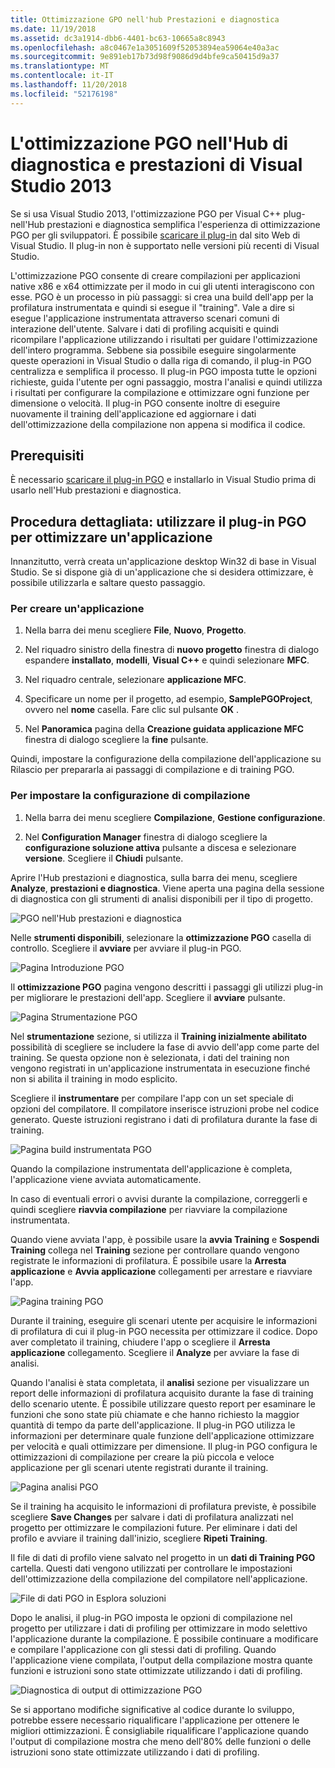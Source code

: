 ```yaml
---
title: Ottimizzazione GPO nell'hub Prestazioni e diagnostica
ms.date: 11/19/2018
ms.assetid: dc3a1914-dbb6-4401-bc63-10665a8c8943
ms.openlocfilehash: a8c0467e1a3051609f52053894ea59064e40a3ac
ms.sourcegitcommit: 9e891eb17b73d98f9086d9d4bfe9ca50415d9a37
ms.translationtype: MT
ms.contentlocale: it-IT
ms.lasthandoff: 11/20/2018
ms.locfileid: "52176198"
---
```

# <a name="profile-guided-optimization-in-the-visual-studio-2013-performance-and-diagnostics-hub"></a>L'ottimizzazione PGO nell'Hub di diagnostica e prestazioni di Visual Studio 2013

Se si usa Visual Studio 2013, l'ottimizzazione PGO per Visual C++ plug-nell'Hub prestazioni e diagnostica semplifica l'esperienza di ottimizzazione PGO per gli sviluppatori. È possibile [scaricare il plug-in](https://marketplace.visualstudio.com/items?itemName=ProfileGuidedOptimizationTeam.ProfileGuidedOptimizationforVisualC) dal sito Web di Visual Studio. Il plug-in non è supportato nelle versioni più recenti di Visual Studio.

L'ottimizzazione PGO consente di creare compilazioni per applicazioni native x86 e x64 ottimizzate per il modo in cui gli utenti interagiscono con esse. PGO è un processo in più passaggi: si crea una build dell'app per la profilatura instrumentata e quindi si esegue il "training". Vale a dire si esegue l'applicazione instrumentata attraverso scenari comuni di interazione dell'utente. Salvare i dati di profiling acquisiti e quindi ricompilare l'applicazione utilizzando i risultati per guidare l'ottimizzazione dell'intero programma. Sebbene sia possibile eseguire singolarmente queste operazioni in Visual Studio o dalla riga di comando, il plug-in PGO centralizza e semplifica il processo. Il plug-in PGO imposta tutte le opzioni richieste, guida l'utente per ogni passaggio, mostra l'analisi e quindi utilizza i risultati per configurare la compilazione e ottimizzare ogni funzione per dimensione o velocità. Il plug-in PGO consente inoltre di eseguire nuovamente il training dell'applicazione ed aggiornare i dati dell'ottimizzazione della compilazione non appena si modifica il codice.

## <a name="prerequisites"></a>Prerequisiti

È necessario [scaricare il plug-in PGO](https://marketplace.visualstudio.com/items?itemName=ProfileGuidedOptimizationTeam.ProfileGuidedOptimizationforVisualC) e installarlo in Visual Studio prima di usarlo nell'Hub prestazioni e diagnostica.

## <a name="walkthrough-using-the-pgo-plug-in-to-optimize-an-app"></a>Procedura dettagliata: utilizzare il plug-in PGO per ottimizzare un'applicazione

Innanzitutto, verrà creata un'applicazione desktop Win32 di base in Visual Studio. Se si dispone già di un'applicazione che si desidera ottimizzare, è possibile utilizzarla e saltare questo passaggio.

### <a name="to-create-an-app"></a>Per creare un'applicazione

1. Nella barra dei menu scegliere **File**, **Nuovo**, **Progetto**.

1. Nel riquadro sinistro della finestra di **nuovo progetto** finestra di dialogo espandere **installato**, **modelli**, **Visual C++** e quindi selezionare  **MFC**.

1. Nel riquadro centrale, selezionare **applicazione MFC**.

1. Specificare un nome per il progetto, ad esempio, **SamplePGOProject**, ovvero nel **nome** casella. Fare clic sul pulsante **OK** .

1. Nel **Panoramica** pagina della **Creazione guidata applicazione MFC** finestra di dialogo scegliere la **fine** pulsante.

Quindi, impostare la configurazione della compilazione dell'applicazione su Rilascio per prepararla ai passaggi di compilazione e di training PGO.

### <a name="to-set-the-build-configuration"></a>Per impostare la configurazione di compilazione

1. Nella barra dei menu scegliere **Compilazione**, **Gestione configurazione**.

1. Nel **Configuration Manager** finestra di dialogo scegliere la **configurazione soluzione attiva** pulsante a discesa e selezionare **versione**. Scegliere il **Chiudi** pulsante.

Aprire l'Hub prestazioni e diagnostica, sulla barra dei menu, scegliere **Analyze**, **prestazioni e diagnostica**. Viene aperta una pagina della sessione di diagnostica con gli strumenti di analisi disponibili per il tipo di progetto.

![PGO nell'Hub prestazioni e diagnostica](../../build/reference/media/pgofig0hub.png "PGO nell'Hub prestazioni e diagnostica")

Nelle **strumenti disponibili**, selezionare la **ottimizzazione PGO** casella di controllo. Scegliere il **avviare** per avviare il plug-in PGO.

![Pagina Introduzione PGO](../../build/reference/media/pgofig1start.png "pagina Introduzione PGO")

Il **ottimizzazione PGO** pagina vengono descritti i passaggi gli utilizzi plug-in per migliorare le prestazioni dell'app. Scegliere il **avviare** pulsante.

![Pagina Strumentazione PGO](../../build/reference/media/pgofig2instrument.png "pagina Strumentazione PGO")

Nel **strumentazione** sezione, si utilizza il **Training inizialmente abilitato** possibilità di scegliere se includere la fase di avvio dell'app come parte del training. Se questa opzione non è selezionata, i dati del training non vengono registrati in un'applicazione instrumentata in esecuzione finché non si abilita il training in modo esplicito.

Scegliere il **instrumentare** per compilare l'app con un set speciale di opzioni del compilatore. Il compilatore inserisce istruzioni probe nel codice generato. Queste istruzioni registrano i dati di profilatura durante la fase di training.

![Pagina build instrumentata PGO](../../build/reference/media/pgofig3build.PNG "pagina build instrumentata PGO")

Quando la compilazione instrumentata dell'applicazione è completa, l'applicazione viene avviata automaticamente.

In caso di eventuali errori o avvisi durante la compilazione, correggerli e quindi scegliere **riavvia compilazione** per riavviare la compilazione instrumentata.

Quando viene avviata l'app, è possibile usare la **avvia Training** e **Sospendi Training** collega nel **Training** sezione per controllare quando vengono registrate le informazioni di profilatura. È possibile usare la **Arresta applicazione** e **Avvia applicazione** collegamenti per arrestare e riavviare l'app.

![Pagina training PGO](../../build/reference/media/pgofig4training.PNG "pagina training PGO")

Durante il training, eseguire gli scenari utente per acquisire le informazioni di profilatura di cui il plug-in PGO necessita per ottimizzare il codice. Dopo aver completato il training, chiudere l'app o scegliere il **Arresta applicazione** collegamento. Scegliere il **Analyze** per avviare la fase di analisi.

Quando l'analisi è stata completata, il **analisi** sezione per visualizzare un report delle informazioni di profilatura acquisito durante la fase di training dello scenario utente. È possibile utilizzare questo report per esaminare le funzioni che sono state più chiamate e che hanno richiesto la maggior quantità di tempo da parte dell'applicazione. Il plug-in PGO utilizza le informazioni per determinare quale funzione dell'applicazione ottimizzare per velocità e quali ottimizzare per dimensione. Il plug-in PGO configura le ottimizzazioni di compilazione per creare la più piccola e veloce applicazione per gli scenari utente registrati durante il training.

![Pagina analisi PGO](../../build/reference/media/pgofig5analyze.png "pagina analisi PGO")

Se il training ha acquisito le informazioni di profilatura previste, è possibile scegliere **Save Changes** per salvare i dati di profilatura analizzati nel progetto per ottimizzare le compilazioni future. Per eliminare i dati del profilo e avviare il training dall'inizio, scegliere **Ripeti Training**.

Il file di dati di profilo viene salvato nel progetto in un **dati di Training PGO** cartella. Questi dati vengono utilizzati per controllare le impostazioni dell'ottimizzazione della compilazione del compilatore nell'applicazione.

![File di dati PGO in Esplora soluzioni](../../build/reference/media/pgofig6data.png "file di dati PGO in Esplora soluzioni")

Dopo le analisi, il plug-in PGO imposta le opzioni di compilazione nel progetto per utilizzare i dati di profiling per ottimizzare in modo selettivo l'applicazione durante la compilazione. È possibile continuare a modificare e compilare l'applicazione con gli stessi dati di profiling. Quando l'applicazione viene compilata, l'output della compilazione mostra quante funzioni e istruzioni sono state ottimizzate utilizzando i dati di profiling.

![Diagnostica di output di ottimizzazione PGO](../../build/reference/media/pgofig7diagnostics.png "PGO output di diagnostica")

Se si apportano modifiche significative al codice durante lo sviluppo, potrebbe essere necessario riqualificare l'applicazione per ottenere le migliori ottimizzazioni. È consigliabile riqualificare l'applicazione quando l'output di compilazione mostra che meno dell'80% delle funzioni o delle istruzioni sono state ottimizzate utilizzando i dati di profiling.
